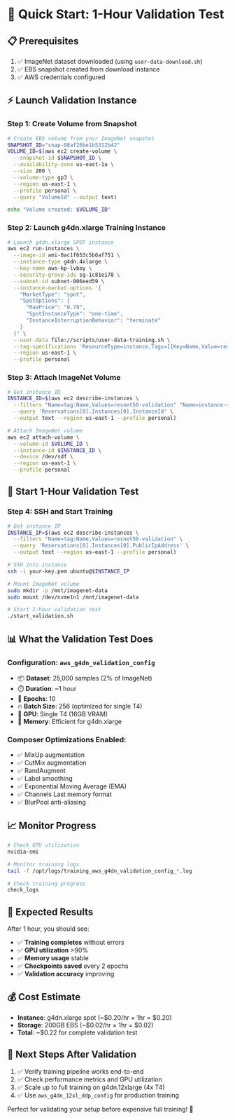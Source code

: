 # 🚀 Quick Start: 1-Hour Validation Test

## 📋 **Prerequisites**
1. ✅ ImageNet dataset downloaded (using `user-data-download.sh`)
2. ✅ EBS snapshot created from download instance
3. ✅ AWS credentials configured

## ⚡ **Launch Validation Instance**

### **Step 1: Create Volume from Snapshot**
```bash
# Create EBS volume from your ImageNet snapshot
SNAPSHOT_ID="snap-08af26be1b5312b42"
VOLUME_ID=$(aws ec2 create-volume \
  --snapshot-id $SNAPSHOT_ID \
  --availability-zone us-east-1a \
  --size 200 \
  --volume-type gp3 \
  --region us-east-1 \
  --profile personal \
  --query "VolumeId" --output text)

echo "Volume created: $VOLUME_ID"
```

### **Step 2: Launch g4dn.xlarge Training Instance**
```bash
# Launch g4dn.xlarge SPOT instance
aws ec2 run-instances \
  --image-id ami-0ac1f653c5b6af751 \
  --instance-type g4dn.4xlarge \
  --key-name aws-kp-lvboy \
  --security-group-ids sg-1c81e178 \
  --subnet-id subnet-006eed59 \
  --instance-market-options '{
    "MarketType": "spot",
    "SpotOptions": {
      "MaxPrice": "0.79",
      "SpotInstanceType": "one-time",
      "InstanceInterruptionBehavior": "terminate"
    }
  }' \
  --user-data file://scripts/user-data-training.sh \
  --tag-specifications 'ResourceType=instance,Tags=[{Key=Name,Value=resnet50-validation},{Key=Project,Value=mosaic-resnet50}]' \
  --region us-east-1 \
  --profile personal
```

### **Step 3: Attach ImageNet Volume**
```bash
# Get instance ID
INSTANCE_ID=$(aws ec2 describe-instances \
  --filters "Name=tag:Name,Values=resnet50-validation" "Name=instance-state-name,Values=running" \
  --query 'Reservations[0].Instances[0].InstanceId' \
  --output text --region us-east-1 --profile personal)

# Attach ImageNet volume
aws ec2 attach-volume \
  --volume-id $VOLUME_ID \
  --instance-id $INSTANCE_ID \
  --device /dev/sdf \
  --region us-east-1 \
  --profile personal
```

## 🎯 **Start 1-Hour Validation Test**

### **Step 4: SSH and Start Training**
```bash
# Get instance IP
INSTANCE_IP=$(aws ec2 describe-instances \
  --filters "Name=tag:Name,Values=resnet50-validation" \
  --query 'Reservations[0].Instances[0].PublicIpAddress' \
  --output text --region us-east-1 --profile personal)

# SSH into instance
ssh -i your-key.pem ubuntu@$INSTANCE_IP

# Mount ImageNet volume
sudo mkdir -p /mnt/imagenet-data
sudo mount /dev/nvme1n1 /mnt/imagenet-data

# Start 1-hour validation test
./start_validation.sh
```

## 📊 **What the Validation Test Does**

### **Configuration: `aws_g4dn_validation_config`**
- 📦 **Dataset**: 25,000 samples (2% of ImageNet)
- ⏱️ **Duration**: ~1 hour
- 🎯 **Epochs**: 10
- 🔥 **Batch Size**: 256 (optimized for single T4)
- 🧠 **GPU**: Single T4 (16GB VRAM)
- 💾 **Memory**: Efficient for g4dn.xlarge

### **Composer Optimizations Enabled:**
- ✅ MixUp augmentation
- ✅ CutMix augmentation  
- ✅ RandAugment
- ✅ Label smoothing
- ✅ Exponential Moving Average (EMA)
- ✅ Channels Last memory format
- ✅ BlurPool anti-aliasing

## 📈 **Monitor Progress**

```bash
# Check GPU utilization
nvidia-smi

# Monitor training logs
tail -f /opt/logs/training_aws_g4dn_validation_config_*.log

# Check training progress
check_logs
```

## 🎉 **Expected Results**

After 1 hour, you should see:
- ✅ **Training completes** without errors
- ✅ **GPU utilization** >90%
- ✅ **Memory usage** stable
- ✅ **Checkpoints saved** every 2 epochs
- ✅ **Validation accuracy** improving

## 💰 **Cost Estimate**
- **Instance**: g4dn.xlarge spot (~$0.20/hr × 1hr = $0.20)
- **Storage**: 200GB EBS (~$0.02/hr × 1hr = $0.02)
- **Total**: ~$0.22 for complete validation test

## 🚀 **Next Steps After Validation**
1. ✅ Verify training pipeline works end-to-end
2. ✅ Check performance metrics and GPU utilization
3. ✅ Scale up to full training on g4dn.12xlarge (4x T4)
4. ✅ Use `aws_g4dn_12xl_ddp_config` for production training

Perfect for validating your setup before expensive full training! 🎯
